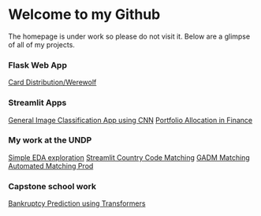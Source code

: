 # Welcome to my Github

The homepage is under work so please do not visit it.
Below are a glimpse of all of my projects.

### Flask Web App
[Card Distribution/Werewolf](https://github.com/terbiume65/carddist-web-app)

### Streamlit Apps
[General Image Classification App using CNN](https://github.com/terbiume65/streamlit-image-classification)
[Portfolio Allocation in Finance](https://github.com/terbiume65/streamlit-portfolio)

### My work at the UNDP
[Simple EDA exploration](https://github.com/terbiume65/dem-data-exploration)
[Streamlit Country Code Matching](https://github.com/terbiume65/streamlit-automated-country-matching)
[GADM Matching](https://github.com/terbiume65/streamlit-automated-gadm-matching)
[Automated Matching Prod](https://github.com/terbiume65/streamlit-automated-matching-prod)

### Capstone school work
[Bankruptcy Prediction using Transformers](https://github.com/terbiume65/transformers-bankruptcy-prediction)

